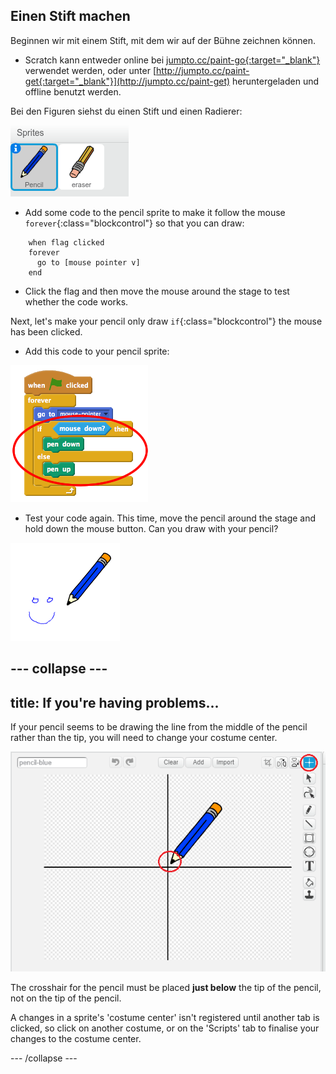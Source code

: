 ## Einen Stift machen

Beginnen wir mit einem Stift, mit dem wir auf der Bühne zeichnen können.

+ Scratch kann entweder online bei [jumpto.cc/paint-go{:target="_blank"}](http://jumpto.cc/paint-go) verwendet werden, oder unter [http://jumpto.cc/paint-get{:target="_blank"}](http://jumpto.cc/paint-get) heruntergeladen und offline benutzt werden.

Bei den Figuren siehst du einen Stift und einen Radierer:

![screenshot](images/paint-starter.png)

+ Add some code to the pencil sprite to make it follow the mouse `forever`{:class="blockcontrol"} so that you can draw:

```blocks
    when flag clicked
    forever
      go to [mouse pointer v]
    end
```

+ Click the flag and then move the mouse around the stage to test whether the code works.

Next, let's make your pencil only draw `if`{:class="blockcontrol"} the mouse has been clicked.

+ Add this code to your pencil sprite:

![screenshot](images/paint-pencil-draw-code.png)

+ Test your code again. This time, move the pencil around the stage and hold down the mouse button. Can you draw with your pencil?

![screenshot](images/paint-draw.png)

## \--- collapse \---

## title: If you're having problems...

If your pencil seems to be drawing the line from the middle of the pencil rather than the tip, you will need to change your costume center.

![Costume center](images/costume-center.png)

The crosshair for the pencil must be placed **just below** the tip of the pencil, not on the tip of the pencil.

A changes in a sprite's 'costume center' isn't registered until another tab is clicked, so click on another costume, or on the 'Scripts' tab to finalise your changes to the costume center.

\--- /collapse \---